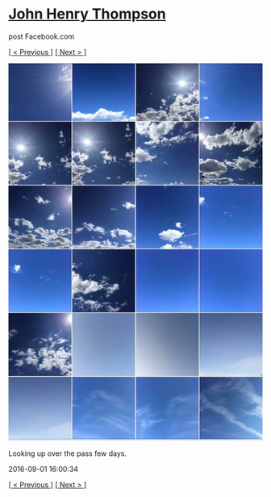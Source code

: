 # [John Henry Thompson](../README.md)
post Facebook.com

[[ < Previous ]](2016-09-03-3.md) [[ Next > ]](2016-08-30-1.md)

[![](../media/2016-09-01/OS-X-Photos-Looking-up-over-the-pass-few-days.jpg)](../README.md)

Looking up over the pass few days.

2016-09-01 16:00:34

[[ < Previous ]](2016-09-03-3.md) [[ Next > ]](2016-08-30-1.md)